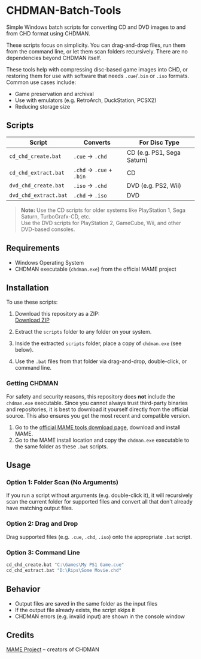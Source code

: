 # CHDMAN-Batch-Tools

Simple Windows batch scripts for converting CD and DVD images to and from CHD format using CHDMAN.

These scripts focus on simplicity. You can drag-and-drop files, run them from the command line, or let them scan folders recursively. There are no dependencies beyond CHDMAN itself.

These tools help with compressing disc-based game images into CHD, or restoring them for use with software that needs `.cue`/`.bin` or `.iso` formats. Common use cases include:

- Game preservation and archival
- Use with emulators (e.g. RetroArch, DuckStation, PCSX2)
- Reducing storage size

## Scripts

| Script               | Converts                  | For Disc Type              |
|----------------------|---------------------------|----------------------------|
| `cd_chd_create.bat`   | `.cue` → `.chd`          | CD (e.g. PS1, Sega Saturn) |
| `cd_chd_extract.bat`  | `.chd` → `.cue` + `.bin` | CD                         |
| `dvd_chd_create.bat`  | `.iso` → `.chd`          | DVD (e.g. PS2, Wii)        |
| `dvd_chd_extract.bat` | `.chd` → `.iso`          | DVD                        |

> **Note:** Use the CD scripts for older systems like PlayStation 1, Sega Saturn, TurboGrafx-CD, etc.  
> Use the DVD scripts for PlayStation 2, GameCube, Wii, and other DVD-based consoles.

## Requirements

- Windows Operating System
- CHDMAN executable (`chdman.exe`) from the official MAME project

## Installation

To use these scripts:

1. Download this repository as a ZIP:  
   [Download ZIP](https://github.com/darklinkpower/CHDMAN-Batch-Tools/archive/refs/heads/main.zip)

2. Extract the `scripts` folder to any folder on your system.

3. Inside the extracted `scripts` folder, place a copy of `chdman.exe` (see below).

4. Use the `.bat` files from that folder via drag-and-drop, double-click, or command line.

### Getting CHDMAN

For safety and security reasons, this repository does **not** include the `chdman.exe` executable. Since you cannot always trust third-party binaries and repositories, it is best to download it yourself directly from the official source. This also ensures you get the most recent and compatible version.

1. Go to the [official MAME tools download page](https://www.mamedev.org/release.html), download and install MAME.
2. Go to the MAME install location and copy the `chdman.exe` executable to the same folder as these `.bat` scripts.

## Usage

### Option 1: Folder Scan (No Arguments)

If you run a script without arguments (e.g. double-click it), it will recursively scan the current folder for supported files and convert all that don't already have matching output files.

### Option 2: Drag and Drop

Drag supported files (e.g. `.cue`, `.chd`, `.iso`) onto the appropriate `.bat` script.

### Option 3: Command Line

```cmd
cd_chd_create.bat "C:\Games\My PS1 Game.cue"
cd_chd_extract.bat "D:\Rips\Some Movie.chd"
```

## Behavior

- Output files are saved in the same folder as the input files
- If the output file already exists, the script skips it
- CHDMAN errors (e.g. invalid input) are shown in the console window

## Credits

[MAME Project](https://www.mamedev.org/) – creators of CHDMAN
